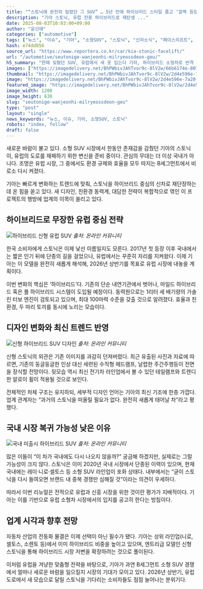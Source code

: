 ```yaml
---
title: "“스토닉에 완전히 밀렸던 그 SUV” … 5년 만에 하이브리드 스타일 품고 ‘깜짝 등장’"
description: "기아 스토닉, 유럽 전용 하이브리드로 재탄생 ..."
date: 2025-08-03T10:03:00+09:00
author: "윤신애"
categories: ["automotive"]
tags: ["뉴스", "이슈", "기아", "소형SUV", "스토닉", "신차소식", "페이스리프트", "하이브리드유럽전략", "세대교체SUV"]
hash: e74dd856
source_url: "https://www.reportera.co.kr/car/kia-stonic-facelift/"
url: "/automotive/seutonige-wanjeonhi-milryeossdeon-geu/"
h5_summary: "한때 잊혔던 SUV, 유럽에서 새 옷 입는다 기아, 하이브리드 소형차로 반격 채비"
images: ["https://imagedelivery.net/BhPWbivJAhTvor9c-8lV2w/66b6174e-8075-4bb0-0097-540e8b624800/public", "https://imagedelivery.net/BhPWbivJAhTvor9c-8lV2w/2d4e596e-7a20-4a9d-07b7-c0ba9ffa6600/public", "https://imagedelivery.net/BhPWbivJAhTvor9c-8lV2w/a73e5d54-c082-4b75-aac0-62f058dbe000/public", "https://imagedelivery.net/BhPWbivJAhTvor9c-8lV2w/da6abeec-9354-4cbe-5d62-5a52ad2a5a00/public"]
thumbnail: "https://imagedelivery.net/BhPWbivJAhTvor9c-8lV2w/2d4e596e-7a20-4a9d-07b7-c0ba9ffa6600/public"
image: "https://imagedelivery.net/BhPWbivJAhTvor9c-8lV2w/2d4e596e-7a20-4a9d-07b7-c0ba9ffa6600/public"
featured_image: "https://imagedelivery.net/BhPWbivJAhTvor9c-8lV2w/2d4e596e-7a20-4a9d-07b7-c0ba9ffa6600/public"
image_width: 1200
image_height: 630
slug: "seutonige-wanjeonhi-milryeossdeon-geu"
type: "post"
layout: "single"
news_keywords: "뉴스, 이슈, 기아, 소형SUV, 스토닉"
robots: "index, follow"
draft: false
---
```


새로운 바람이 불고 있다. 소형 SUV 시장에서 한동안 존재감을 감췄던 기아의 스토닉이, 유럽의 도로를 재패하기 위한 변신을 준비 중이다. 관심의 무대는 더 이상 국내가 아니다. 조명은 유럽 시장, 그 중에서도 환경 규제와 효율을 모두 따지는 B세그먼트에서 비로소 다시 켜졌다.

기아는 빠르게 변화하는 트렌드에 맞춰, 스토닉을 하이브리드 중심의 신차로 재단장하는데 온 힘을 쏟고 있다. 새 디자인, 친환경 동력계, 대담한 전략이 복합적으로 엮인 이 프로젝트의 행방에 업계의 이목이 쏠리고 있다.

## 하이브리드로 무장한 유럽 중심 전략

![하이브리드 신형 유럽 SUV](https://imagedelivery.net/BhPWbivJAhTvor9c-8lV2w/66b6174e-8075-4bb0-0097-540e8b624800/public)
*출처: 온라인 커뮤니티*


한국 소비자에게 스토닉은 이제 낯선 이름일지도 모른다. 2017년 첫 등장 이후 국내에서는 짧은 인기 뒤에 단종의 길을 걸었으나, 유럽에서는 꾸준히 자리를 지켜왔다. 이제 기아는 이 모델을 완전히 새롭게 해석해, 2026년 상반기를 목표로 유럽 시장에 내놓을 계획이다.

이번 변화의 핵심은 ‘하이브리드’다. 기존의 단순 내연기관에서 벗어나, 마일드 하이브리드 혹은 풀 하이브리드 시스템이 도입될 예정이다. 동력원으로는 1리터 세 배기량의 가솔린 터보 엔진이 검토되고 있으며, 최대 100마력 수준을 갖출 것으로 알려졌다. 효율과 친환경, 두 마리 토끼를 동시에 노리는 모습이다.

## 디자인 변화와 최신 트렌드 반영

![신형 하이브리드 SUV 디자인](https://imagedelivery.net/BhPWbivJAhTvor9c-8lV2w/a73e5d54-c082-4b75-aac0-62f058dbe000/public)
*출처: 온라인 커뮤니티*


신형 스토닉의 외관은 기존 이미지를 과감히 던져버렸다. 최근 유출된 사진과 자료에 따르면, 기존의 둥글둥글한 인상 대신 세련된 수직형 헤드램프, 날렵한 주간주행등이 전면을 장식할 전망이다. 뒷모습 역시 최신 전기차 라인업에서 볼 수 있던 테일램프와 트렌디한 알로이 휠이 적용될 것으로 보인다.

전체적인 차체 구조는 유지하되, 세부적 디자인 언어는 기아의 최신 기조에 한층 가깝다. 업계 관계자는 “과거의 스토닉을 떠올릴 필요가 없다. 완전히 새롭게 태어날 차”라고 평했다.

## 국내 시장 복귀 가능성 낮은 이유

![국내 미출시 하이브리드 SUV](https://imagedelivery.net/BhPWbivJAhTvor9c-8lV2w/da6abeec-9354-4cbe-5d62-5a52ad2a5a00/public)
*출처: 온라인 커뮤니티*


많은 이들이 “이 차가 국내에도 다시 나오지 않을까?” 궁금해 하겠지만, 실제로는 그럴 가능성이 크지 않다. 스토닉은 이미 2020년 국내 시장에서 단종된 이력이 있으며, 현재 국내에는 레이·니로·셀토스 등 소형 SUV 라인업이 포화 상태다. 내부에서는 “굳이 스토닉을 다시 들여오면 브랜드 내 중복 경쟁만 심해질 것”이라는 의견이 우세하다.

따라서 이번 리뉴얼은 전적으로 유럽과 신흥 시장을 위한 것이란 평가가 지배적이다. 기아는 이를 기반으로 유럽 소형차 시장에서의 입지를 공고히 한다는 방침이다.

## 업계 시각과 향후 전망

자동차 산업의 전동화 물결은 이제 선택이 아닌 필수가 됐다. 기아는 상위 라인업(니로, 셀토스, 소렌토 등)에서 이미 하이브리드 비중을 높이고 있으며, 엔트리급 모델인 신형 스토닉을 통해 하이브리드 시장 저변을 확장하려는 것으로 풀이된다.

이처럼 유럽을 겨냥한 맞춤형 전략을 바탕으로, 기아가 과연 B세그먼트 소형 SUV 경쟁에서 얼마나 새로운 바람을 일으킬지 시장의 기대가 모이고 있다. 2026년 상반기, 유럽 도로에서 새 모습으로 달릴 스토닉을 기다리는 소비자들도 점점 늘어나는 분위기다.
